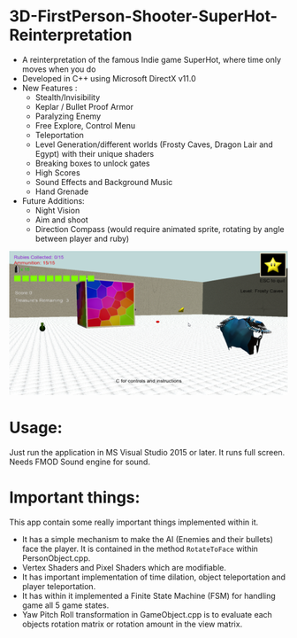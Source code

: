 # 3D-FirstPerson-Shooter-SuperHot-Reinterpretation
- A reinterpretation of the famous Indie game SuperHot, where time only moves when you do
- Developed in C++ using Microsoft DirectX v11.0 <br />
- New Features :
  - Stealth/Invisibility
  - Keplar / Bullet Proof Armor
  - Paralyzing Enemy
  - Free Explore, Control Menu
  - Teleportation
  - Level Generation/different worlds (Frosty Caves, Dragon Lair and Egypt) with their unique shaders
  - Breaking boxes to unlock gates
  - High Scores
  - Sound Effects and Background Music
  - Hand Grenade
- Future Additions:
  - Night Vision
  - Aim and shoot
  - Direction Compass (would require animated sprite, rotating by angle between player and ruby) 
  
![Image](/game.png?raw=true "3D First Person Shooter Super Hot v2.0")

# Usage:
Just run the application in MS Visual Studio 2015 or later. It runs full screen.
Needs FMOD Sound engine for sound.

# Important things:
This app contain some really important things implemented within it. 
- It has a simple mechanism to make the AI (Enemies and their bullets) face the player. It is contained in the method ```RotateToFace``` within PersonObject.cpp. 
- Vertex Shaders and Pixel Shaders which are modifiable. 
- It has important implementation of time dilation, object teleportation and player teleportation.
- It has within it implemented a Finite State Machine (FSM) for handling game all 5 game states.
- Yaw Pitch Roll transformation in GameObject.cpp is to evaluate each objects rotation matrix or rotation amount in the view matrix.
